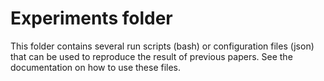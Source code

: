 # Experiments folder

This folder contains several run scripts (bash) or configuration files (json) that can be used to reproduce the result of previous papers. See the documentation on
how to use these files.
